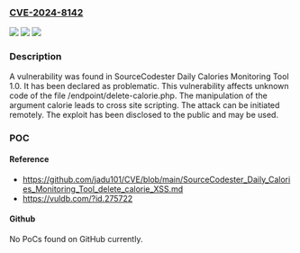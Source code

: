 ### [CVE-2024-8142](https://cve.mitre.org/cgi-bin/cvename.cgi?name=CVE-2024-8142)
![](https://img.shields.io/static/v1?label=Product&message=Daily%20Calories%20Monitoring%20Tool&color=blue)
![](https://img.shields.io/static/v1?label=Version&message=%3D%201.0%20&color=brighgreen)
![](https://img.shields.io/static/v1?label=Vulnerability&message=CWE-79%20Cross%20Site%20Scripting&color=brighgreen)

### Description

A vulnerability was found in SourceCodester Daily Calories Monitoring Tool 1.0. It has been declared as problematic. This vulnerability affects unknown code of the file /endpoint/delete-calorie.php. The manipulation of the argument calorie leads to cross site scripting. The attack can be initiated remotely. The exploit has been disclosed to the public and may be used.

### POC

#### Reference
- https://github.com/jadu101/CVE/blob/main/SourceCodester_Daily_Calories_Monitoring_Tool_delete_calorie_XSS.md
- https://vuldb.com/?id.275722

#### Github
No PoCs found on GitHub currently.

